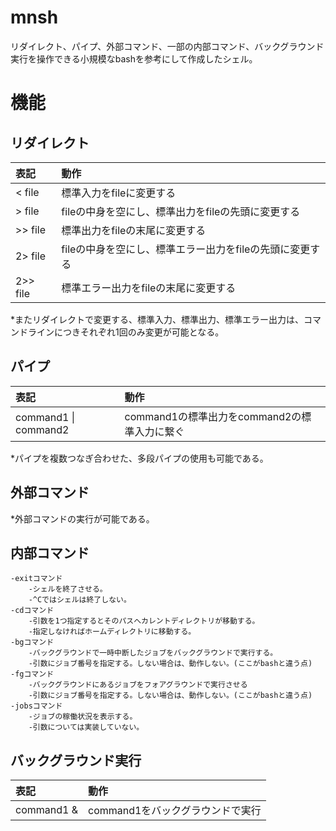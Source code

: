 # mnsh

リダイレクト、パイプ、外部コマンド、一部の内部コマンド、バックグラウンド実行を操作できる小規模なbashを参考にして作成したシェル。

# 機能

## リダイレクト
|表記       |動作                                                       |
|:----------|:----------------------------------------------------------|
|\< file    |標準入力をfileに変更する                                   |
|\> file    |fileの中身を空にし、標準出力をfileの先頭に変更する         |
|\>\> file  |標準出力をfileの末尾に変更する                             |
|2\> file   |fileの中身を空にし、標準エラー出力をfileの先頭に変更する   |
|2\>\> file |標準エラー出力をfileの末尾に変更する                       |

*またリダイレクトで変更する、標準入力、標準出力、標準エラー出力は、コマンドラインにつきそれぞれ1回のみ変更が可能となる。

## パイプ
|表記|動作|
|:---|:---|
|command1 \| command2|command1の標準出力をcommand2の標準入力に繋ぐ|

*パイプを複数つなぎ合わせた、多段パイプの使用も可能である。

## 外部コマンド

*外部コマンドの実行が可能である。

## 内部コマンド
    -exitコマンド
        -シェルを終了させる。
        -^Cではシェルは終了しない。
    -cdコマンド
        -引数を1つ指定するとそのパスへカレントディレクトリが移動する。
        -指定しなければホームディレクトリに移動する。
    -bgコマンド
        -バックグラウンドで一時中断したジョブをバックグラウンドで実行する。
        -引数にジョブ番号を指定する。しない場合は、動作しない。(ここがbashと違う点)
    -fgコマンド
        -バックグラウンドにあるジョブをフォアグラウンドで実行させる
        -引数にジョブ番号を指定する。しない場合は、動作しない。(ここがbashと違う点)
    -jobsコマンド
        -ジョブの稼働状況を表示する。
        -引数については実装していない。

## バックグラウンド実行
|表記|動作|
|:---|:---|
|command1 &|command1をバックグラウンドで実行|